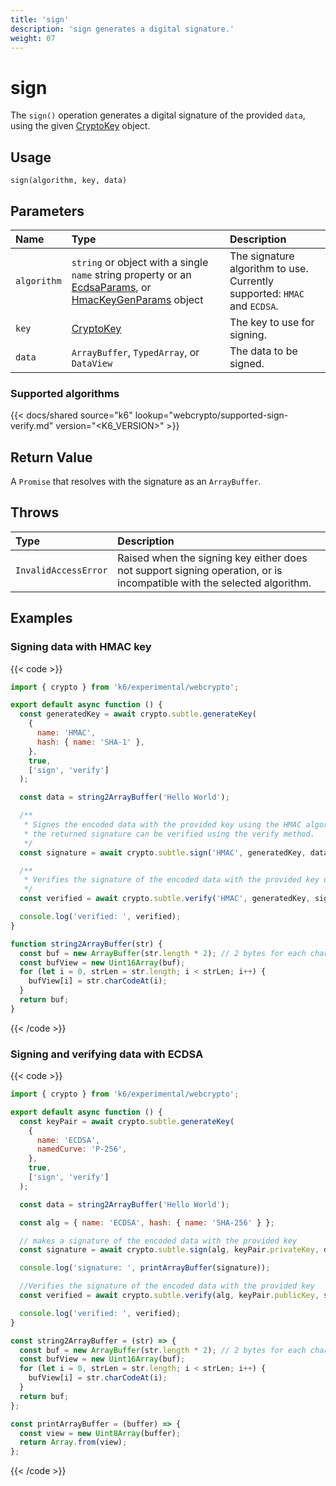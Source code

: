 ```yaml
---
title: 'sign'
description: 'sign generates a digital signature.'
weight: 07
---
```


# sign

The `sign()` operation generates a digital signature of the provided `data`, using the given [CryptoKey](https://grafana.com/docs/k6/<K6_VERSION>/javascript-api/k6-experimental/webcrypto/cryptokey) object.

## Usage

```
sign(algorithm, key, data)
```

## Parameters

| Name        | Type                                                                                                                                                                                                                                                                                                           | Description                                                              |
| :---------- | :------------------------------------------------------------------------------------------------------------------------------------------------------------------------------------------------------------------------------------------------------------------------------------------------------------- | :----------------------------------------------------------------------- |
| `algorithm` | `string` or object with a single `name` string property or an [EcdsaParams](https://grafana.com/docs/k6/<K6_VERSION>/javascript-api/k6-experimental/webcrypto/ecdsaparams/), or [HmacKeyGenParams](https://grafana.com/docs/k6/<K6_VERSION>/javascript-api/k6-experimental/webcrypto/hmackeygenparams/) object | The signature algorithm to use. Currently supported: `HMAC` and `ECDSA`. |
| `key`       | [CryptoKey](https://grafana.com/docs/k6/<K6_VERSION>/javascript-api/k6-experimental/webcrypto/cryptokey)                                                                                                                                                                                                       | The key to use for signing.                                              |
| `data`      | `ArrayBuffer`, `TypedArray`, or `DataView`                                                                                                                                                                                                                                                                     | The data to be signed.                                                   |

### Supported algorithms

{{< docs/shared source="k6" lookup="webcrypto/supported-sign-verify.md" version="<K6_VERSION>" >}}

## Return Value

A `Promise` that resolves with the signature as an `ArrayBuffer`.

## Throws

| Type                 | Description                                                                                                            |
| :------------------- | :--------------------------------------------------------------------------------------------------------------------- |
| `InvalidAccessError` | Raised when the signing key either does not support signing operation, or is incompatible with the selected algorithm. |

## Examples

### Signing data with HMAC key

{{< code >}}

```javascript
import { crypto } from 'k6/experimental/webcrypto';

export default async function () {
  const generatedKey = await crypto.subtle.generateKey(
    {
      name: 'HMAC',
      hash: { name: 'SHA-1' },
    },
    true,
    ['sign', 'verify']
  );

  const data = string2ArrayBuffer('Hello World');

  /**
   * Signes the encoded data with the provided key using the HMAC algorithm
   * the returned signature can be verified using the verify method.
   */
  const signature = await crypto.subtle.sign('HMAC', generatedKey, data);

  /**
   * Verifies the signature of the encoded data with the provided key using the HMAC algorithm.
   */
  const verified = await crypto.subtle.verify('HMAC', generatedKey, signature, data);

  console.log('verified: ', verified);
}

function string2ArrayBuffer(str) {
  const buf = new ArrayBuffer(str.length * 2); // 2 bytes for each char
  const bufView = new Uint16Array(buf);
  for (let i = 0, strLen = str.length; i < strLen; i++) {
    bufView[i] = str.charCodeAt(i);
  }
  return buf;
}
```

{{< /code >}}

### Signing and verifying data with ECDSA

{{< code >}}

```javascript
import { crypto } from 'k6/experimental/webcrypto';

export default async function () {
  const keyPair = await crypto.subtle.generateKey(
    {
      name: 'ECDSA',
      namedCurve: 'P-256',
    },
    true,
    ['sign', 'verify']
  );

  const data = string2ArrayBuffer('Hello World');

  const alg = { name: 'ECDSA', hash: { name: 'SHA-256' } };

  // makes a signature of the encoded data with the provided key
  const signature = await crypto.subtle.sign(alg, keyPair.privateKey, data);

  console.log('signature: ', printArrayBuffer(signature));

  //Verifies the signature of the encoded data with the provided key
  const verified = await crypto.subtle.verify(alg, keyPair.publicKey, signature, data);

  console.log('verified: ', verified);
}

const string2ArrayBuffer = (str) => {
  const buf = new ArrayBuffer(str.length * 2); // 2 bytes for each char
  const bufView = new Uint16Array(buf);
  for (let i = 0, strLen = str.length; i < strLen; i++) {
    bufView[i] = str.charCodeAt(i);
  }
  return buf;
};

const printArrayBuffer = (buffer) => {
  const view = new Uint8Array(buffer);
  return Array.from(view);
};
```

{{< /code >}}

